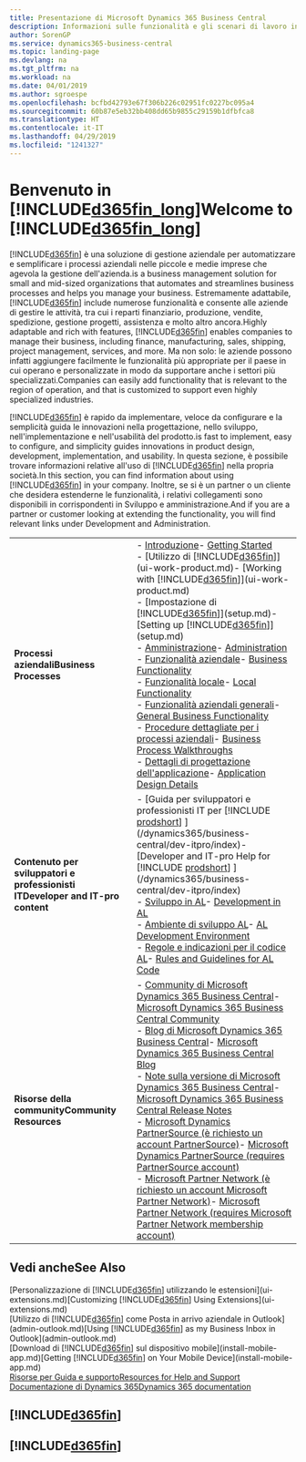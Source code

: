 ```yaml
---
title: Presentazione di Microsoft Dynamics 365 Business Central
description: Informazioni sulle funzionalità e gli scenari di lavoro in Business Central, una soluzione di gestione aziendale per piccole e medie imprese.
author: SorenGP
ms.service: dynamics365-business-central
ms.topic: landing-page
ms.devlang: na
ms.tgt_pltfrm: na
ms.workload: na
ms.date: 04/01/2019
ms.author: sgroespe
ms.openlocfilehash: bcfbd42793e67f306b226c02951fc0227bc095a4
ms.sourcegitcommit: 60b87e5eb32bb408dd65b9855c29159b1dfbfca8
ms.translationtype: HT
ms.contentlocale: it-IT
ms.lasthandoff: 04/29/2019
ms.locfileid: "1241327"
---
```

# <a name="welcome-to-included365finlongincludesd365finlongmdmd"></a><span data-ttu-id="5ec85-103">Benvenuto in [!INCLUDE[d365fin_long](includes/d365fin_long_md.md)]</span><span class="sxs-lookup"><span data-stu-id="5ec85-103">Welcome to [!INCLUDE[d365fin_long](includes/d365fin_long_md.md)]</span></span>
[!INCLUDE[d365fin](includes/d365fin_md.md)] <span data-ttu-id="5ec85-104">è una soluzione di gestione aziendale per automatizzare e semplificare i processi aziendali nelle piccole e medie imprese che agevola la gestione dell'azienda.</span><span class="sxs-lookup"><span data-stu-id="5ec85-104">is a business management solution for small and mid-sized organizations that automates and streamlines business processes and helps you manage your business.</span></span> <span data-ttu-id="5ec85-105">Estremamente adattabile, [!INCLUDE[d365fin](includes/d365fin_md.md)] include numerose funzionalità e consente alle aziende di gestire le attività, tra cui i reparti finanziario, produzione, vendite, spedizione, gestione progetti, assistenza e molto altro ancora.</span><span class="sxs-lookup"><span data-stu-id="5ec85-105">Highly adaptable and rich with features, [!INCLUDE[d365fin](includes/d365fin_md.md)] enables companies to manage their business, including finance, manufacturing, sales, shipping, project management, services, and more.</span></span> <span data-ttu-id="5ec85-106">Ma non solo: le aziende possono infatti aggiungere facilmente le funzionalità più appropriate per il paese in cui operano e personalizzate in modo da supportare anche i settori più specializzati.</span><span class="sxs-lookup"><span data-stu-id="5ec85-106">Companies can easily add functionality that is relevant to the region of operation, and that is customized to support even highly specialized industries.</span></span>

[!INCLUDE[d365fin](includes/d365fin_md.md)] <span data-ttu-id="5ec85-107">è rapido da implementare, veloce da configurare e la semplicità guida le innovazioni nella progettazione, nello sviluppo, nell'implementazione e nell'usabilità del prodotto.</span><span class="sxs-lookup"><span data-stu-id="5ec85-107">is fast to implement, easy to configure, and simplicity guides innovations in product design, development, implementation, and usability.</span></span> <span data-ttu-id="5ec85-108">In questa sezione, è possibile trovare informazioni relative all'uso di [!INCLUDE[d365fin](includes/d365fin_md.md)] nella propria società.</span><span class="sxs-lookup"><span data-stu-id="5ec85-108">In this section, you can find information about using [!INCLUDE[d365fin](includes/d365fin_md.md)] in your company.</span></span> <span data-ttu-id="5ec85-109">Inoltre, se si è un partner o un cliente che desidera estenderne le funzionalità, i relativi collegamenti sono disponibili in corrispondenti in Sviluppo e amministrazione.</span><span class="sxs-lookup"><span data-stu-id="5ec85-109">And if you are a partner or customer looking at extending the functionality, you will find relevant links under Development and Administration.</span></span>  

|||  
|-|-|  
|<span data-ttu-id="5ec85-110">**Processi aziendali**</span><span class="sxs-lookup"><span data-stu-id="5ec85-110">**Business Processes**</span></span>|<span data-ttu-id="5ec85-111">-   [Introduzione](product-get-started.md)</span><span class="sxs-lookup"><span data-stu-id="5ec85-111">-   [Getting Started](product-get-started.md)</span></span><br /><span data-ttu-id="5ec85-112">-   [Utilizzo di [!INCLUDE[d365fin](includes/d365fin_md.md)]](ui-work-product.md)</span><span class="sxs-lookup"><span data-stu-id="5ec85-112">-   [Working with [!INCLUDE[d365fin](includes/d365fin_md.md)]](ui-work-product.md)</span></span><br /><span data-ttu-id="5ec85-113">-   [Impostazione di [!INCLUDE[d365fin](includes/d365fin_md.md)]](setup.md)</span><span class="sxs-lookup"><span data-stu-id="5ec85-113">-   [Setting up [!INCLUDE[d365fin](includes/d365fin_md.md)]](setup.md)</span></span><br /><span data-ttu-id="5ec85-114">-   [Amministrazione](admin-setup-and-administration.md)</span><span class="sxs-lookup"><span data-stu-id="5ec85-114">-   [Administration](admin-setup-and-administration.md)</span></span><br /><span data-ttu-id="5ec85-115">-   [Funzionalità aziendale](across-business-functionality.md)</span><span class="sxs-lookup"><span data-stu-id="5ec85-115">-   [Business Functionality](across-business-functionality.md)</span></span><br /><span data-ttu-id="5ec85-116">-   [Funzionalità locale](LocalFunctionality/Austria/austria-local-functionality.md)</span><span class="sxs-lookup"><span data-stu-id="5ec85-116">-   [Local Functionality](LocalFunctionality/Austria/austria-local-functionality.md)</span></span><br /><span data-ttu-id="5ec85-117">-   [Funzionalità aziendali generali](ui-across-business-areas.md)</span><span class="sxs-lookup"><span data-stu-id="5ec85-117">-   [General Business Functionality](ui-across-business-areas.md)</span></span><br /><span data-ttu-id="5ec85-118">-   [Procedure dettagliate per i processi aziendali](walkthrough-business-process-walkthroughs.md)</span><span class="sxs-lookup"><span data-stu-id="5ec85-118">-   [Business Process Walkthroughs](walkthrough-business-process-walkthroughs.md)</span></span><br /><span data-ttu-id="5ec85-119">-   [Dettagli di progettazione dell'applicazione](design-details-application-design.md)</span><span class="sxs-lookup"><span data-stu-id="5ec85-119">-   [Application Design Details](design-details-application-design.md)</span></span>|  
|<span data-ttu-id="5ec85-120">**Contenuto per sviluppatori e professionisti IT**</span><span class="sxs-lookup"><span data-stu-id="5ec85-120">**Developer and IT-pro content**</span></span>|<span data-ttu-id="5ec85-121">-   [Guida per sviluppatori e professionisti IT per [!INCLUDE [prodshort](includes/prodshort.md)] ](/dynamics365/business-central/dev-itpro/index)</span><span class="sxs-lookup"><span data-stu-id="5ec85-121">-   [Developer and IT-pro Help for [!INCLUDE [prodshort](includes/prodshort.md)] ](/dynamics365/business-central/dev-itpro/index)</span></span><br /><span data-ttu-id="5ec85-122">-   [Sviluppo in AL](/dynamics365/business-central/dev-itpro/developer/devenv-dev-overview)</span><span class="sxs-lookup"><span data-stu-id="5ec85-122">-   [Development in AL](/dynamics365/business-central/dev-itpro/developer/devenv-dev-overview)</span></span><br /><span data-ttu-id="5ec85-123">-   [Ambiente di sviluppo AL](/dynamics365/business-central/dev-itpro/developer/devenv-reference-overview)</span><span class="sxs-lookup"><span data-stu-id="5ec85-123">-   [AL Development Environment](/dynamics365/business-central/dev-itpro/developer/devenv-reference-overview)</span></span><br /><span data-ttu-id="5ec85-124">-   [Regole e indicazioni per il codice AL](/dynamics365/business-central/dev-itpro/compliance/apptest-overview)</span><span class="sxs-lookup"><span data-stu-id="5ec85-124">-   [Rules and Guidelines for AL Code](/dynamics365/business-central/dev-itpro/compliance/apptest-overview)</span></span>|  
|<span data-ttu-id="5ec85-125">**Risorse della community**</span><span class="sxs-lookup"><span data-stu-id="5ec85-125">**Community Resources**</span></span>|<span data-ttu-id="5ec85-126">-   [Community di Microsoft Dynamics 365 Business Central](https://community.dynamics.com/business)</span><span class="sxs-lookup"><span data-stu-id="5ec85-126">-   [Microsoft Dynamics 365 Business Central Community](https://community.dynamics.com/business)</span></span><br /><span data-ttu-id="5ec85-127">-   [Blog di Microsoft Dynamics 365 Business Central](https://community.dynamics.com/business/b/financials)</span><span class="sxs-lookup"><span data-stu-id="5ec85-127">-   [Microsoft Dynamics 365 Business Central Blog](https://community.dynamics.com/business/b/financials)</span></span><br /><span data-ttu-id="5ec85-128">-   [Note sulla versione di Microsoft Dynamics 365 Business Central](https://go.microsoft.com/fwlink/?linkid=2047422)</span><span class="sxs-lookup"><span data-stu-id="5ec85-128">-   [Microsoft Dynamics 365 Business Central Release Notes](https://go.microsoft.com/fwlink/?linkid=2047422)</span></span><br /><span data-ttu-id="5ec85-129">-   [Microsoft Dynamics PartnerSource \(è richiesto un account PartnerSource\)](https://mbs.microsoft.com/partnersource)</span><span class="sxs-lookup"><span data-stu-id="5ec85-129">-   [Microsoft Dynamics PartnerSource \(requires PartnerSource account\)](https://mbs.microsoft.com/partnersource)</span></span><br /><span data-ttu-id="5ec85-130">-   [Microsoft Partner Network \(è richiesto un account Microsoft Partner Network\)](https://mspartner.microsoft.com/en/us/windows/index.aspx)</span><span class="sxs-lookup"><span data-stu-id="5ec85-130">-   [Microsoft Partner Network \(requires Microsoft Partner Network membership account\)](https://mspartner.microsoft.com/en/us/windows/index.aspx)</span></span>|  

## <a name="see-also"></a><span data-ttu-id="5ec85-131">Vedi anche</span><span class="sxs-lookup"><span data-stu-id="5ec85-131">See Also</span></span>

<span data-ttu-id="5ec85-132">[Personalizzazione di [!INCLUDE[d365fin](includes/d365fin_md.md)] utilizzando le estensioni](ui-extensions.md)</span><span class="sxs-lookup"><span data-stu-id="5ec85-132">[Customizing [!INCLUDE[d365fin](includes/d365fin_md.md)] Using Extensions](ui-extensions.md)</span></span>  
<span data-ttu-id="5ec85-133">[Utilizzo di [!INCLUDE[d365fin](includes/d365fin_md.md)] come Posta in arrivo aziendale in Outlook](admin-outlook.md)</span><span class="sxs-lookup"><span data-stu-id="5ec85-133">[Using [!INCLUDE[d365fin](includes/d365fin_md.md)] as my Business Inbox in Outlook](admin-outlook.md)</span></span>  
<span data-ttu-id="5ec85-134">[Download di [!INCLUDE[d365fin](includes/d365fin_md.md)] sul dispositivo mobile](install-mobile-app.md)</span><span class="sxs-lookup"><span data-stu-id="5ec85-134">[Getting [!INCLUDE[d365fin](includes/d365fin_md.md)] on Your Mobile Device](install-mobile-app.md)</span></span>  
[<span data-ttu-id="5ec85-135">Risorse per Guida e supporto</span><span class="sxs-lookup"><span data-stu-id="5ec85-135">Resources for Help and Support</span></span>](product-help-and-support.md)  
[<span data-ttu-id="5ec85-136">Documentazione di Dynamics 365</span><span class="sxs-lookup"><span data-stu-id="5ec85-136">Dynamics 365 documentation</span></span>](https://docs.microsoft.com/en-us/dynamics365/#pivot=solutions&panel=solutions_financials)  

## [!INCLUDE[d365fin](includes/free_trial_md.md)]
## [!INCLUDE[d365fin](includes/training_link_md.md)]
